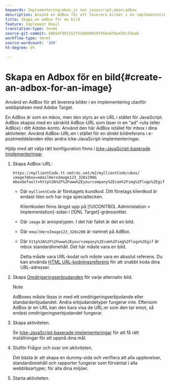 ```yaml
---
keywords: Implementering;mbox.js non javascript;mbox;adbox
description: Använd en AdBox för att leverera bilder i en implementering utanför webbplatsen med Adobe Target.
title: Skapa en adbox för en bild
feature: Implement Email
translation-type: tm+mt
source-git-commit: 48b94f967252f5ddb009597456edf0a43bc54ba6
workflow-type: tm+mt
source-wordcount: '309'
ht-degree: 0%

---
```



# Skapa en Adbox för en bild{#create-an-adbox-for-an-image}

Använd en AdBox för att leverera bilder i en implementering utanför webbplatsen med Adobe Target.

En AdBox är som en mbox, men den styrs av en URL i stället för JavaScript. AdBox skapas med en särskild AdBox-URL som läser in en &quot;ad&quot;-ruta (eller AdBox) i ditt Adobe-konto. Använd den här AdBox istället för mbox i dina aktiviteter. Använd AdBox-URL:en i stället för en direkt bildreferens i e-postmeddelanden eller andra icke-JavaScript-implementeringar.

Hjälp med att välja rätt konfiguration finns i [Icke-JavaScript-baserade implementeringar](/help/c-implementing-target/c-non-javascript-based-implementation/non-javascript-based-implementation.md#concept_4799C58B081A43F6B3B8CC25A8D5D7C4).

1. Skapa AdBox-URL:

   ```
   https://myClientCode.tt.omtrdc.net/m2/myClientCode/ubox/
   image?mbox=emailHeroImage123_320x200&
   mboxDefault=http%3A%2F%2Fwww%2Eyourcompany%2Ecom%2Fimg%2Flogo%2Egif
   ```

   * Där `myClientCode` är företagets kundkod. Ditt företags klientkod är endast liten och har inga specialtecken.

      Klientkoden finns längst upp på [!UICONTROL Administation > Implementation]-sidan i [!DNL Target]-gränssnittet.

   * Där `image` är anropstypen. I det här fallet är det en bild.

   * Där `emailHeroImage123_320x200` är namnet på AdBox.

   * Där `http%3A%2F%2Fwww%2Eyourcompany%2Ecom%2Fimg%2Flogo%2Egif` är mbox standardinnehåll. Det här måste vara en bild.

      Detta måste vara URL-kodat och måste vara en absolut referens. Du kan använda [HTML URL-kodningsreferens](https://www.w3schools.com/tags/ref_urlencode.asp) för att snabbt koda dina URL-adresser.

1. Skapa [Omdirigeringserbjudanden](/help/c-experiences/c-manage-content/offer-redirect.md#task_33C80CD722564303B687948261484F94) för varje alternativ bild.

   >[!NOTE]
   >
   >AdBoxes måste läsas in med ett omdirigeringserbjudande eller standarderbjudandet. Andra erbjudandetyper fungerar inte. Eftersom AdBox är en URL kan den bara visa de URL:er som den tar emot, så endast omdirigeringserbjudandet fungerar.

1. Skapa aktiviteten.

   Se [Icke-JavaScript-baserade implementeringar](/help/c-implementing-target/c-non-javascript-based-implementation/non-javascript-based-implementation.md#concept_4799C58B081A43F6B3B8CC25A8D5D7C4) för att få rätt inställningar för att uppnå dina mål.
1. Slutför Frågor och svar om aktiviteten.

   Det bästa är att skapa en dummy-sida och verifiera att alla upplevelser, standardinnehåll och rapporter fungerar som förväntat i alla webbläsartyper, för alla dina miljöer.

1. Starta aktiviteten.
